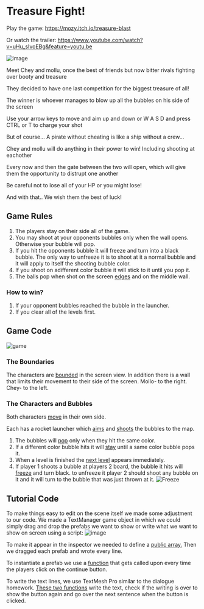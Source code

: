 # Treasure Fight!

Play the game: https://mozy.itch.io/treasure-blast

Or watch the trailer: https://www.youtube.com/watch?v=uHu_sIvoEBg&feature=youtu.be

![image](https://user-images.githubusercontent.com/33173449/83664048-24f56a80-a5d2-11ea-928a-8c9ec3700a9d.png)

Meet Chey and mollu, once the best of friends but now bitter rivals fighting over booty and treasure

They decided to have one last competition for the biggest treasure of all!

The winner is whoever manages to blow up all the bubbles on his side of the screen

Use your arrow keys to move and aim up and down or W A S D and press CTRL or T to charge your shot

But of course... A pirate without cheating is like a ship without a crew...

Chey and mollu will do anything in their power to win! Including shooting at eachother

Every now and then the gate between the two will open, which will give them the opportunity to distrupt one another

Be careful not to lose all of your HP or you might lose!

And with that.. We wish them the best of luck!

## Game Rules

1. The players stay on their side all of the game.
2. You may shoot at your opponents bubbles only when the wall opens. Otherwise your bubble will pop.
3. If you hit the opponents bubble it will freeze and turn into a black bubble. The only way to unfreeze it is to shoot at it a normal bubble and it will apply to itself the shooting bubble color.
4. If you shoot on adifferent color bubble it will stick to it until you pop it.
5. The balls pop when shot on the screen [edges](https://github.com/EladMotzny/yourgame/blob/7a3e9d806a0a1156b84092b9c7edb7f6db337775/Blast/Assets/Scripts/BubbleCollision.cs#L29-L33) and on the middle wall.

### How to win?
1. If your opponent bubbles reached the bubble in the launcher.
2. If you clear all of the levels first.




## Game Code
![game](https://user-images.githubusercontent.com/33619352/85406741-e74d8700-b56a-11ea-8040-3ac5cc5c70c7.gif)


### The Boundaries
The characters are [bounded](https://github.com/EladMotzny/yourgame/blob/4b25f834acc82f7cc92cce9e468169a01cd2b160/Blast/Assets/Scripts/Boundaries.cs#L10-L45) in the screen view. In addition there is a wall that limits their movement to their side of the screen. Mollo- to the right. Chey- to the left.

### The Characters and Bubbles

Both characters [move](https://github.com/EladMotzny/yourgame/blob/7a3e9d806a0a1156b84092b9c7edb7f6db337775/Blast/Assets/Scripts/CharacterMove.cs#L32-L99) in their own side.

Each has a rocket launcher which [aims](https://github.com/EladMotzny/yourgame/blob/7a3e9d806a0a1156b84092b9c7edb7f6db337775/Blast/Assets/Scripts/GunAim.cs#L40-L64) and [shoots](https://github.com/EladMotzny/yourgame/blob/7a3e9d806a0a1156b84092b9c7edb7f6db337775/Blast/Assets/Scripts/MolluShoot.cs#L45-L55) the bubbles to the map.

  1. The bubbles will [pop](https://github.com/EladMotzny/yourgame/blob/7a3e9d806a0a1156b84092b9c7edb7f6db337775/Blast/Assets/Scripts/BubbleCollision.cs#L37-L49) only when they hit the same color.
  2. If a different color bubble hits it will [stay](https://github.com/EladMotzny/yourgame/blob/7a3e9d806a0a1156b84092b9c7edb7f6db337775/Blast/Assets/Scripts/BubbleCollision.cs#L228-L300) until a same color bubble pops it.
  3. When a level is finished the [next level](https://github.com/EladMotzny/yourgame/blob/7a3e9d806a0a1156b84092b9c7edb7f6db337775/Blast/Assets/Scripts/GameManager.cs#L127-L131) appears immediately.
  4. If player 1 shoots a bubble at players 2 board, the bubble it hits will [freeze](https://github.com/EladMotzny/yourgame/blob/7a3e9d806a0a1156b84092b9c7edb7f6db337775/Blast/Assets/Scripts/BubbleCollision.cs#L125-L204) and turn black. to unfreeze it player 2 should shoot any bubble on it and it will turn to the bubble that was just thrown at it.
  ![Freeze](https://user-images.githubusercontent.com/33619352/85408367-195fe880-b56d-11ea-9b8b-c692fa0e2c5c.gif)





## Tutorial Code
To make things easy to edit on the scene itself we made some adjustment to our code.
We made a TextManager game object in which we could simply drag and drop the prefabs we want to show or write what we want to show on screen using a script:
![image](https://user-images.githubusercontent.com/33173449/83669182-d0ee8400-a5d9-11ea-87a7-bf38d58a632a.png)

To make it appear in the inspector we needed to define a [public array.](https://github.com/EladMotzny/yourgame/blob/515566fa57b73b310acc7d43b8b3f695f95f49f1/Blast/Assets/Scripts/TutorialText.cs#L11-L12)
Then we dragged each prefab and wrote every line.

To instantiate a prefab we use a [function](https://github.com/EladMotzny/yourgame/blob/515566fa57b73b310acc7d43b8b3f695f95f49f1/Blast/Assets/Scripts/TutorialText.cs#L66-L95) that gets called upon every time the players click on the continue button.

To write the text lines, we use TextMesh Pro similar to the dialogue homework. [These two functions](https://github.com/EladMotzny/yourgame/blob/515566fa57b73b310acc7d43b8b3f695f95f49f1/Blast/Assets/Scripts/TutorialText.cs#L35-L65) write the text, check if the writing is over to show the button again and go over the next sentence when the button is clicked.



